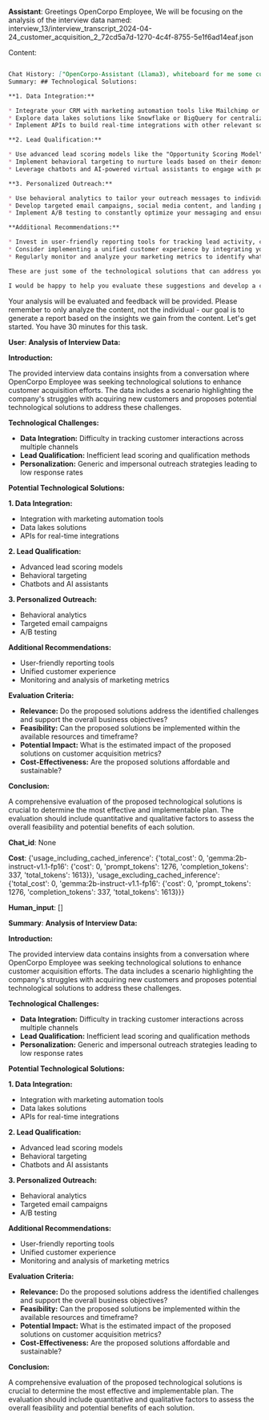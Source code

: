 **Assistant**: Greetings OpenCorpo Employee, We will be focusing on the analysis of the interview data named: interview_13/interview_transcript_2024-04-24_customer_acquisition_2_72cd5a7d-1270-4c4f-8755-5e1f6ad14eaf.json 


 Content: 

 ```md

 Chat History: ["OpenCorpo-Assistant (Llama3), whiteboard for me some customer acquisition. Propose a solution for technological challenges. I will evaluate your answers and give my feedback, then propose a problem to you. You will answer and I will evaluate. Let's now begin. You have 30 minutes.", "Sounds great! I'm ready to assist you with technological challenges in acquiring new customers. In the next 30 minutes, I will provide solutions and answer your questions to help you achieve your business goals.\n\nLet's get started! Give me some specific information about the technological challenges you're facing, and I'll offer my expertise and suggestions.", 'Thank you for your enthusiasm!\n\nHere\'s a brief scenario:\n\nOur company, "TechCorp," is a B2B software provider that offers an innovative customer relationship management (CRM) platform. We\'ve been struggling to acquire new customers in the past quarter, despite our sales team\'s best efforts. Our CRM data suggests that our sales outreach strategies are not resonating with potential clients.\n\nSpecifically, we\'re facing the following technological challenges:\n\n1. **Data Integration**: Our current CRM system is not seamlessly integrated with other marketing and sales tools (e.g., email marketing software, social media management platforms). This makes it difficult for us to track customer interactions across multiple channels.\n2. **Lead Qualification**: We need a more efficient way to qualify leads and identify potential customers who are most likely to convert into paying clients.\n3. **Personalization**: Our sales outreach efforts often feel generic or impersonal, which can lead to low response rates.\n\nCan you propose some technological solutions to address these challenges? Please provide specific suggestions for data integration, lead qualification, and personalization.', '## Technological Solutions:\n\n**1. Data Integration:**\n\n* Integrate your CRM with marketing automation tools like Mailchimp or HubSpot. These platforms offer powerful connectors that allow you to automatically push leads and customer data between platforms.\n* Explore data lakes solutions like Snowflake or BigQuery for centralized data storage and easy access across various systems.\n* Implement APIs to build real-time integrations with other relevant software solutions.\n\n**2. Lead Qualification:**\n\n* Use advanced lead scoring models like the "Opportunity Scoring Model" (OSM) to assign a numerical value to leads based on their attributes, behaviors, and past interactions.\n* Implement behavioral targeting to nurture leads based on their demonstrated interest and engagement patterns.\n* Leverage chatbots and AI-powered virtual assistants to engage with potential clients and qualify leads in real-time.\n\n**3. Personalized Outreach:**\n\n* Use behavioral analytics to tailor your outreach messages to individual customers based on their pain points, interests, and demographics.\n* Develop targeted email campaigns, social media content, and landing pages that resonate with specific customer segments.\n* Implement A/B testing to constantly optimize your messaging and ensure you\'re reaching the most relevant prospects.\n\n**Additional Recommendations:**\n\n* Invest in user-friendly reporting tools for tracking lead activity, campaign performance, and customer interactions.\n* Consider implementing a unified customer experience by integrating your CRM with self-service options and marketing automation tools.\n* Regularly monitor and analyze your marketing metrics to identify what\'s working and adjust your strategies accordingly.\n\nThese are just some of the technological solutions that can address your challenges. The best approach will depend on your specific needs and budget. \n\nI would be happy to help you evaluate these suggestions and develop a customized plan for implementing them.'] 
 Summary: ## Technological Solutions:

**1. Data Integration:**

* Integrate your CRM with marketing automation tools like Mailchimp or HubSpot. These platforms offer powerful connectors that allow you to automatically push leads and customer data between platforms.
* Explore data lakes solutions like Snowflake or BigQuery for centralized data storage and easy access across various systems.
* Implement APIs to build real-time integrations with other relevant software solutions.

**2. Lead Qualification:**

* Use advanced lead scoring models like the "Opportunity Scoring Model" (OSM) to assign a numerical value to leads based on their attributes, behaviors, and past interactions.
* Implement behavioral targeting to nurture leads based on their demonstrated interest and engagement patterns.
* Leverage chatbots and AI-powered virtual assistants to engage with potential clients and qualify leads in real-time.

**3. Personalized Outreach:**

* Use behavioral analytics to tailor your outreach messages to individual customers based on their pain points, interests, and demographics.
* Develop targeted email campaigns, social media content, and landing pages that resonate with specific customer segments.
* Implement A/B testing to constantly optimize your messaging and ensure you're reaching the most relevant prospects.

**Additional Recommendations:**

* Invest in user-friendly reporting tools for tracking lead activity, campaign performance, and customer interactions.
* Consider implementing a unified customer experience by integrating your CRM with self-service options and marketing automation tools.
* Regularly monitor and analyze your marketing metrics to identify what's working and adjust your strategies accordingly.

These are just some of the technological solutions that can address your challenges. The best approach will depend on your specific needs and budget. 

I would be happy to help you evaluate these suggestions and develop a customized plan for implementing them. 
``` 


 Your analysis will be evaluated and feedback will be provided. Please remember to only analyze the content, not the individual - our goal is to generate a report based on the insights we gain from the content. Let's get started. You have 30 minutes for this task.

**User**: **Analysis of Interview Data:**

**Introduction:**

The provided interview data contains insights from a conversation where OpenCorpo Employee was seeking technological solutions to enhance customer acquisition efforts. The data includes a scenario highlighting the company's struggles with acquiring new customers and proposes potential technological solutions to address these challenges.

**Technological Challenges:**

* **Data Integration:** Difficulty in tracking customer interactions across multiple channels
* **Lead Qualification:** Inefficient lead scoring and qualification methods
* **Personalization:** Generic and impersonal outreach strategies leading to low response rates

**Potential Technological Solutions:**

**1. Data Integration:**
* Integration with marketing automation tools
* Data lakes solutions
* APIs for real-time integrations

**2. Lead Qualification:**
* Advanced lead scoring models
* Behavioral targeting
* Chatbots and AI assistants

**3. Personalized Outreach:**
* Behavioral analytics
* Targeted email campaigns
* A/B testing

**Additional Recommendations:**
* User-friendly reporting tools
* Unified customer experience
* Monitoring and analysis of marketing metrics

**Evaluation Criteria:**

* **Relevance:** Do the proposed solutions address the identified challenges and support the overall business objectives?
* **Feasibility:** Can the proposed solutions be implemented within the available resources and timeframe?
* **Potential Impact:** What is the estimated impact of the proposed solutions on customer acquisition metrics?
* **Cost-Effectiveness:** Are the proposed solutions affordable and sustainable?

**Conclusion:**

A comprehensive evaluation of the proposed technological solutions is crucial to determine the most effective and implementable plan. The evaluation should include quantitative and qualitative factors to assess the overall feasibility and potential benefits of each solution.

**Chat_id**: None

**Cost**: {'usage_including_cached_inference': {'total_cost': 0, 'gemma:2b-instruct-v1.1-fp16': {'cost': 0, 'prompt_tokens': 1276, 'completion_tokens': 337, 'total_tokens': 1613}}, 'usage_excluding_cached_inference': {'total_cost': 0, 'gemma:2b-instruct-v1.1-fp16': {'cost': 0, 'prompt_tokens': 1276, 'completion_tokens': 337, 'total_tokens': 1613}}}

**Human_input**: []

**Summary**: **Analysis of Interview Data:**

**Introduction:**

The provided interview data contains insights from a conversation where OpenCorpo Employee was seeking technological solutions to enhance customer acquisition efforts. The data includes a scenario highlighting the company's struggles with acquiring new customers and proposes potential technological solutions to address these challenges.

**Technological Challenges:**

* **Data Integration:** Difficulty in tracking customer interactions across multiple channels
* **Lead Qualification:** Inefficient lead scoring and qualification methods
* **Personalization:** Generic and impersonal outreach strategies leading to low response rates

**Potential Technological Solutions:**

**1. Data Integration:**
* Integration with marketing automation tools
* Data lakes solutions
* APIs for real-time integrations

**2. Lead Qualification:**
* Advanced lead scoring models
* Behavioral targeting
* Chatbots and AI assistants

**3. Personalized Outreach:**
* Behavioral analytics
* Targeted email campaigns
* A/B testing

**Additional Recommendations:**
* User-friendly reporting tools
* Unified customer experience
* Monitoring and analysis of marketing metrics

**Evaluation Criteria:**

* **Relevance:** Do the proposed solutions address the identified challenges and support the overall business objectives?
* **Feasibility:** Can the proposed solutions be implemented within the available resources and timeframe?
* **Potential Impact:** What is the estimated impact of the proposed solutions on customer acquisition metrics?
* **Cost-Effectiveness:** Are the proposed solutions affordable and sustainable?

**Conclusion:**

A comprehensive evaluation of the proposed technological solutions is crucial to determine the most effective and implementable plan. The evaluation should include quantitative and qualitative factors to assess the overall feasibility and potential benefits of each solution.

